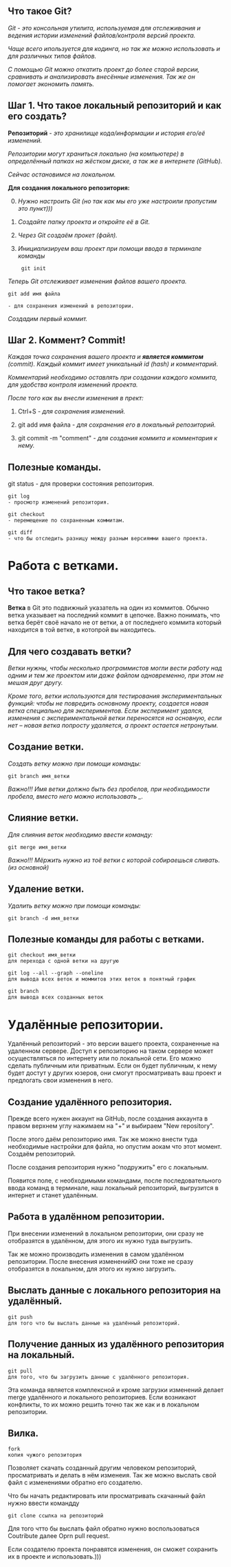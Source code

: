 ## Что такое Git?

*Git - это консольная утилита, используемая для отслеживания и ведения истории изменений файлов/контроля версий проекта.*

*Чаще всего ипользуется для кодинга, но так же можно использовать и для различных типов файлов.*

*С помощью Git можно откатить проект до более старой версии, сравнивать и анализировать внесённые изменения. Так же он помогает экономить память.* 

## Шаг 1. Что такое локальный репозиторий и как его создать?

**Репозиторий** - *это хранилище кода/информации и история его/её изменений.*

*Репозитории могут храниться локально (на компьютере) в определённый папках на жёстком диске, а так же в интернете (GitHub).*

*Сейчас остановимся на локальном.*

**Для создания локального репозитория:**

0. *Нужно настроить Git (но так как мы его уже настроили пропустим это  пункт)))*

1. *Создайте папку проекта и откройте её в Git.*

2. *Через Git  создаём прокет (файл).*

3. *Инициализируем ваш проект при помощи ввода в терминале команды* 

        git init

*Теперь Git отслеживает изменения файлов вашего проекта.*

    git add имя файла 
    
    - для сохранения изменений в репозитории.

*Создадим первый коммит.*

## Шаг 2. Коммент? Commit!

*Каждая точка сохранения вашего проекта и **является коммитом** (commit). Каждый коммит имеет уникальный id (hash) и комментарий.*

*Комментарий необходимо оставлять при создании каждого коммита, для удобства контроля изменений проекта.*

*После того как вы внесли изменения в прект:*

1. Ctrl+S - *для сохранения изменений.*

2. git add имя файла - *для сохранения его в локальный репозиторий.*

3. git commit -m "comment" - *для создания коммита и комментария к нему.*

## Полезные команды.

 git status 
    - для проверки состояния репозитория.

    git log 
    - просмотр изменений репозитория.

    git checkout
    - перемещение по сохраненным коммитам.

    git diff
    - что бы отследить разницу между разным версиямми вашего проекта.

# Работа с ветками.

## Что такое ветка?

**Ветка** в Git это подвижный указатель на один из коммитов. Обычно ветка указывает на последний коммит в цепочке. Важно понимать, что ветка берёт своё начало не от ветки, а от последнего коммита который находится в той ветке, в котопрой вы находитесь.

## Для чего создавать ветки?

*Ветки нужны, чтобы несколько программистов могли вести работу над одним и тем же проектом или даже файлом одновременно, при этом не мешая друг другу.*

*Кроме того, ветки используются для тестирования экспериментальных функций: чтобы не повредить основному проекту, создается новая ветка специально для экспериментов. Если эксперимент удался, изменения с экспериментальной ветки переносятся на основную, если нет – новая ветка попросту удаляется, а проект остается нетронутым.*

## Создание ветки.

*Создать ветку можно при помощи команды:* 

    git branch имя_ветки

*Важно!!! Имя ветки должно быть без пробелов, при необходимости пробела, вместо него можно использовать _.*

## Слияние ветки.

*Для слияния веток необходимо ввести команду:*

    git merge имя_ветки

*Важно!!! Мёржить нужно из тоё ветки с которой собираешься сливать.(из основной)*

## Удаление ветки.

*Удалить ветку можно при помощи команды:*

    git branch -d имя_ветки

## Полезные команды для работы с ветками.

    git checkout имя_ветки 
    для перехода с одной ветки на другую

    git log --all --graph --oneline 
    для вывода всех веток и моммитов этих веток в понятный график

    git branch 
    для вывода всех созданных веток

# Удалённые репозитории.

Удалённый репозиторий - это версии вашего проекта, сохраненные на удаленном сервере. Доступ к репозиторию на таком сервере может осуществляться по интернету или по локальной сети. Его можно сделать публичным или приватным. Если он будет публичным, к нему будет достут у других юзеров, они смогут просматривать ваш проект и предлогать свои изменения в него.

## Создание удалённого репозитория.

Прежде всего нужен аккаунт на GitHub, после создания аккаунта в правом верхнем углу нажимаем на "+" и выбираем "New repository".

После этого даём репозиторию имя. Так же можно внести туда необходимые настройки для файла, но опустим аокам что этот момент. Создаём репозиторий.

После создания репозитория нужно "подружить" его с локальным. 

Появится поле, с необходимыми командами, после последовательного ввода команд в терминале, наш локальный репозиторий, выгрузится в интернет и станет удалённым.

## Работа в удалённом репозитории.

При внесении изменений в локальном репозитории, они сразу не отобразятся в удалённом, для этого их нужно туда выгрузить. 

Так же можно производить изменения в самом удалённом репозитории. После внесения измененийЮ они тоже не сразу отобразятся в локальном, для этого их нужно загрузить.

## Выслать данные с локального репозитория на удалённый.

    git push 
    для того что бы выслать данные на удалённый репозиторий.

## Получение данных из удалённого репозитория на локальный.

    git pull
    для того, что бы загрузить данные с удалённого репозитория.
    
Эта команда является комплексной и кроме загрузки изменений делает merge удалённого и локального репозиториев. Если возникают конфликты, то их можно решить точно так же как и в локальном репозитории.

## Вилка.

    fork
    копия чужого репозитория

Позволяет скачать созданный другим человеком репозиторий, просматривать и делать в нём изменеия. Так же можно выслать свой файл с изменениями обратно его создателю.
 
 Что бы начать редактировать или просматривать скачанный файл нужно ввести командду 

    git clone ссылка на репозиторий

Для того чтто бы выслать файл обратно нужно воспользоваться Coutribute далее Oprn pull request.

Если создателю проекта понравятся изменения, он сможет сохранить их в проекте и использовать.)))
